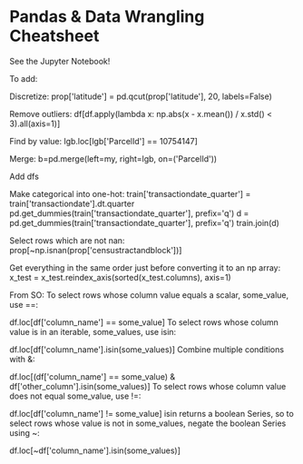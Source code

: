 # Pandas & Data Wrangling Cheatsheet

See the Jupyter Notebook!

To add:

Discretize: prop['latitude'] = pd.qcut(prop['latitude'], 20, labels=False)

Remove outliers: df[df.apply(lambda x: np.abs(x - x.mean()) / x.std() < 3).all(axis=1)]

Find by value: lgb.loc[lgb['ParcelId'] == 10754147]

Merge: b=pd.merge(left=my, right=lgb, on=('ParcelId'))

Add dfs

Make categorical into one-hot:
train['transactiondate_quarter'] = train['transactiondate'].dt.quarter
pd.get_dummies(train['transactiondate_quarter'], prefix='q')
d = pd.get_dummies(train['transactiondate_quarter'], prefix='q')
train.join(d)

Select rows which are not nan:
prop[~np.isnan(prop['censustractandblock'])]

Get everything in the same order just before converting it to an np array:
x_test = x_test.reindex_axis(sorted(x_test.columns), axis=1)

From SO:
To select rows whose column value equals a scalar, some_value, use ==:

df.loc[df['column_name'] == some_value]
To select rows whose column value is in an iterable, some_values, use isin:

df.loc[df['column_name'].isin(some_values)]
Combine multiple conditions with &:

df.loc[(df['column_name'] == some_value) & df['other_column'].isin(some_values)]
To select rows whose column value does not equal some_value, use !=:

df.loc[df['column_name'] != some_value]
isin returns a boolean Series, so to select rows whose value is not in some_values, negate the boolean Series using ~:

df.loc[~df['column_name'].isin(some_values)]
